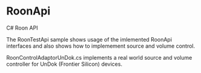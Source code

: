 # RoonApi
C# Roon API

The RoonTestApi sample shows usage of the imlemented RoonApi interfaces and also shows how to implemement source and volume control.

RoonControlAdaptorUnDok.cs implements a real world source and volume controller for UnDok (Frontier Silicon) devices.   


